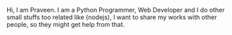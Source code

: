 Hi, I am Praveen. I am a Python Programmer, Web Developer and I do other small stuffs too related like (nodejs), I want to share my works with other people, so they might get help from that.
